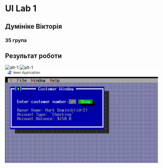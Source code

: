 # UI Lab 1
## Думініке Вікторія
### 35 група
## Результат роботи
![alt-1](1.2.PNG)
![alt-1](1.1.PNG)
![alt-1](1.3.PNG)
